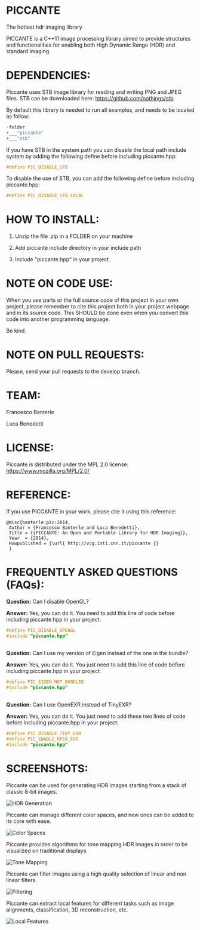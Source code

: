 PICCANTE
========

The hottest hdr imaging library

PICCANTE is a C++11 image processing library aimed to provide structures and functionalities for enabling both High Dynamic Range (HDR) and standard imaging.

DEPENDENCIES:
==============
Piccante uses STB image library for reading and writing PNG and JPEG files.
STB can be downloaded here:
https://github.com/nothings/stb

By default this library is needed to run all examples, and needs to be localed
as follow:
``` C
-folder
+___"piccante"
+___"stb"
```

If you have STB in the system path you can disable the local path include system
by adding the following define before including piccante.hpp:
``` C
#define PIC_DISABLE_STB
```


To disable the use of STB, you can add the following define before including piccante.hpp:
 ``` C
#define PIC_DISABLE_STB_LOCAL
 ```


HOW TO INSTALL:
===============

1) Unzip the file .zip in a FOLDER on your machine

2) Add piccante include directory in your include path

3) Include "piccante.hpp" in your project


NOTE ON CODE USE:
=================
When you use parts or the full source code of this project in your own project, please remember to cite this project both in your project webpage and in its source code. This SHOULD be done even when you convert this code into another programming language.

Be kind.

NOTE ON PULL REQUESTS:
=====================
Please, send your pull requests to the develop branch.

TEAM:
=====

Francesco Banterle

Luca Benedetti

LICENSE:
========
Piccante is distributed under the MPL 2.0 license: https://www.mozilla.org/MPL/2.0/

REFERENCE:
==========

If you use PICCANTE in your work, please cite it using this reference:

```
@misc{banterle:pic:2014,
 Author = {Francesco Banterle and Luca Benedetti},
 Title = {{PICCANTE: An Open and Portable Library for HDR Imaging}},
 Year  = {2014},
 Howpublished = {\url{ http://vcg.isti.cnr.it/piccante }}
 }
```
 
FREQUENTLY ASKED QUESTIONS (FAQs):
==================================


**Question:** Can I disable OpenGL?

**Answer:** Yes, you can do it. You need to add this line of code before
including piccante.hpp in your project:
``` C
#define PIC_DISABLE_OPENGL
#include "piccante.hpp"
```

##
**Question:** Can I use my version of Eigen instead of the one in the bundle?

**Answer:** Yes, you can do it. You just need to add this line of code before
including piccante.hpp in your project:
``` C
#define PIC_EIGEN_NOT_BUNDLED
#include "piccante.hpp"
```

##
**Question:** Can I use OpenEXR instead of TinyEXR?

**Answer:**  Yes, you can do it. You just need to add these two lines of code before
including piccante.hpp in your project:
``` C
#define PIC_DISABLE_TINY_EXR
#define PIC_ENABLE_OPEN_EXR
#include "piccante.hpp"
```

SCREENSHOTS:
============
Piccante can be used for generating HDR images starting from a stack of classic 8-bit
images.

![HDR Generation](http://vcg.isti.cnr.it/piccante/img/hdr_generation.png?raw=true "HDR Generation")

Piccante can manage different color spaces, and new ones can be added to its core with ease. 

![Color Spaces](http://vcg.isti.cnr.it/piccante/img/color_spaces.png?raw=true "Color Spaces")

Piccante provides algorithms for tone mapping HDR images in order to be visualized on traditional displays.

![Tone Mapping](http://vcg.isti.cnr.it/piccante/img/tone_mapping.png?raw=true "Tone Mapping")

Piccante can filter images using a high quality selection of linear and non linear filters.

![Filtering](http://vcg.isti.cnr.it/piccante/img/filtering.png?raw=true "Filtering")

Piccante can extract local features for different tasks such as image alignments, classification, 3D reconstruction, etc.

![Local Features](http://vcg.isti.cnr.it/piccante/img/local_features.png?raw=true "Local Features")
